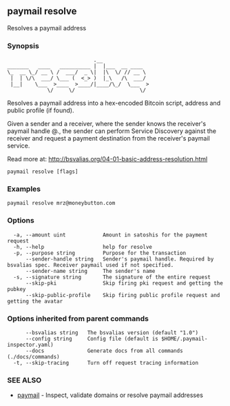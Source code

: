 ## paymail resolve

Resolves a paymail address

### Synopsis

```
                            .__               
_______   ____   __________ |  |___  __ ____  
\_  __ \_/ __ \ /  ___/  _ \|  |\  \/ // __ \ 
 |  | \/\  ___/ \___ (  <_> )  |_\   /\  ___/ 
 |__|    \___  >____  >____/|____/\_/  \___  >
             \/     \/                     \/
```

Resolves a paymail address into a hex-encoded Bitcoin script, address and public profile (if found).

Given a sender and a receiver, where the sender knows the receiver's 
paymail handle <alias>@<domain>.<tld>, the sender can perform Service Discovery against 
the receiver and request a payment destination from the receiver's paymail service.

Read more at: http://bsvalias.org/04-01-basic-address-resolution.html

```
paymail resolve [flags]
```

### Examples

```
paymail resolve mrz@moneybutton.com
```

### Options

```
  -a, --amount uint            Amount in satoshis for the payment request
  -h, --help                   help for resolve
  -p, --purpose string         Purpose for the transaction
      --sender-handle string   Sender's paymail handle. Required by bsvalias spec. Receiver paymail used if not specified.
      --sender-name string     The sender's name
  -s, --signature string       The signature of the entire request
      --skip-pki               Skip firing pki request and getting the pubkey
      --skip-public-profile    Skip firing public profile request and getting the avatar
```

### Options inherited from parent commands

```
      --bsvalias string   The bsvalias version (default "1.0")
      --config string     Config file (default is $HOME/.paymail-inspector.yaml)
      --docs              Generate docs from all commands (./docs/commands)
  -t, --skip-tracing      Turn off request tracing information
```

### SEE ALSO

* [paymail](paymail.md)	 - Inspect, validate domains or resolve paymail addresses

